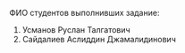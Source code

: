 ФИО студентов выполнивших задание:
1. Усманов Руслан Талгатович 
2. Сайдалиев Аслиддин Джамалидинович
